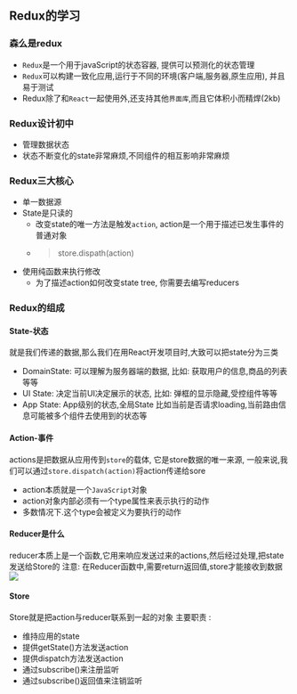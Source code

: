 ## Redux的学习
### 森么是redux
- `Redux`是一个用于javaScript的状态容器, 提供可以预测化的状态管理
- `Redux`可以构建一致化应用,运行于不同的环境(客户端,服务器,原生应用), 并且易于测试
- Redux除了和`React`一起使用外,还支持其他`界面库`,而且它体积小而精焊(2kb)
### Redux设计初中
- 管理数据状态
- 状态不断变化的state非常麻烦,不同组件的相互影响非常麻烦
### Redux三大核心
- 单一数据源
- State是只读的
  - 改变state的唯一方法是触发`action`, action是一个用于描述已发生事件的普通对象
  - > store.dispath(action)
- 使用纯函数来执行修改
  - 为了描述action如何改变state tree, 你需要去编写reducers
### Redux的组成
#### State-状态
就是我们传递的数据,那么我们在用React开发项目时,大致可以把state分为三类
- DomainState: 可以理解为服务器端的数据, 比如: 获取用户的信息,商品的列表等等
- UI State: 决定当前UI决定展示的状态, 比如: 弹框的显示隐藏,受控组件等等
- App State: App级别的状态,全局State 比如当前是否请求loading,当前路由信息可能被多个组件去使用到的状态等
#### Action-事件
actions是把数据从应用传到`store`的载体, 它是store数据的唯一来源, 一般来说,我们可以通过`store.dispatch(action)`将action传递给sore
- action本质就是一个`JavaScript`对象
- action对象内部必须有一个type属性来表示执行的动作
- 多数情况下.这个type会被定义为要执行的动作

#### Reducer是什么
reducer本质上是一个函数,它用来响应发送过来的actions,然后经过处理,把state发送给Store的
注意: 在Reducer函数中,需要return返回值,store才能接收到数据
<img src='../images/Redux是什么.png'></img>

#### Store
Store就是把action与reducer联系到一起的对象
主要职责 : 
- 维持应用的state
- 提供getState()方法发送action
- 提供dispatch方法发送action
- 通过subscribe()来注册监听
- 通过subscribe()返回值来注销监听